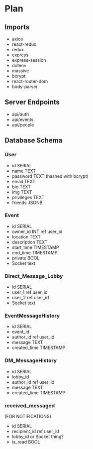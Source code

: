 # Plan

## Imports 
- axios
- react-redux
- redux
- express
- express-session
- dotenv
- massive
- bcrypt 
- react-router-dom
- body-parser

## Server Endpoints

* api/auth
* api/events
* api/people

## Database Schema

### User
* id SERIAL
* name TEXT
* password TEXT (hashed with bcrypt)
* email TEXT
* bio TEXT
* img TEXT
* privileges TEXT
* friends JSONB

### Event
* id SERIAL
* owner_id INT ref user_id
* location TEXT
* description TEXT
* start_time TIMESTAMP
* end_time TIMESTAMP
* private BOOL
* Socket text

### Direct_Message_Lobby 
* id SERIAL
* user_1 ref user_id
* user_2 ref user_id
* Socket text

### EventMessageHistory
* id SERIAL
* event_id
* author_id ref user_id
* message TEXT
* created_time TIMESTAMP

### DM_MessageHistory
* id SERIAL
* lobby_id
* author_id ref user_id
* message TEXT
* created_time TIMESTAMP

### received_messaged
(FOR NOTIFICATIONS)
* id SERIAL
* recipient_id ref user_id
* lobby_id or Socket thing?
* is_read BOOL

